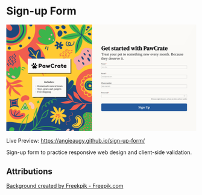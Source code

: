 # Sign-up Form

![Preview of Etch a Sketch](signupform.png)

Live Preview: https://angieaugy.github.io/sign-up-form/

Sign-up form to practice responsive web design and client-side validation. 

## Attributions

  <a href="https://www.freepik.com/" title="background">Background created by Freekpik - Freepik.com</a>